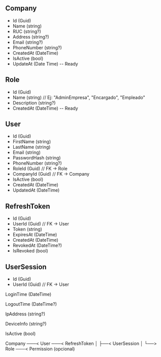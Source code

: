 ﻿## Company

- Id (Guid)
- Name (string)
- RUC (string?)
- Address (string?)
- Email (string?)
- PhoneNumber (string?)
- CreatedAt (DateTime)
- IsActive (bool)
- UpdateAt (Date Time)
-- Ready

## Role

- Id (Guid)
- Name (string) // Ej: "AdminEmpresa", "Encargado", "Empleado"
- Description (string?)
- CreatedAt (DateTime)
-- Ready

## User

- Id (Guid)
- FirstName (string)
- LastName (string)
- Email (string)
- PasswordHash (string)
- PhoneNumber (string?)
- RoleId (Guid) // FK → Role
- CompanyId (Guid) // FK → Company
- IsActive (bool)
- CreatedAt (DateTime)
- UpdatedAt (DateTime)

## RefreshToken

- Id (Guid)
- UserId (Guid) // FK → User
- Token (string)
- ExpiresAt (DateTime)
- CreatedAt (DateTime)
- RevokedAt (DateTime?)
- IsRevoked (bool)

## UserSession

- Id (Guid)
- UserId (Guid) // FK → User

LoginTime (DateTime)

LogoutTime (DateTime?)

IpAddress (string?)

DeviceInfo (string?)

IsActive (bool)

Company ───< User ───< RefreshToken
             │
             ├──< UserSession
             │
             └──> Role ───< Permission (opcional)
